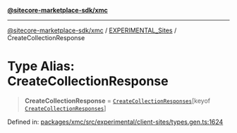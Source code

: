 [**@sitecore-marketplace-sdk/xmc**](../../../../README.md)

***

[@sitecore-marketplace-sdk/xmc](../../../../README.md) / [EXPERIMENTAL\_Sites](../README.md) / CreateCollectionResponse

# Type Alias: CreateCollectionResponse

> **CreateCollectionResponse** = [`CreateCollectionResponses`](CreateCollectionResponses.md)\[keyof [`CreateCollectionResponses`](CreateCollectionResponses.md)\]

Defined in: [packages/xmc/src/experimental/client-sites/types.gen.ts:1624](https://github.com/Sitecore/marketplace-sdk/blob/main/packages/xmc/src/experimental/client-sites/types.gen.ts#L1624)
